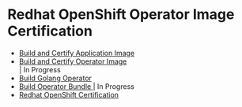 # Redhat OpenShift Operator Image Certification

- [Build and Certify Application Image ](https://github.com/Sherpa99/hcbt-dev-operators/blob/main/BuildContainerImage.md)</br>
- [Build and Certify Operator Image](https://github.com/Sherpa99/hcbt-dev-operators/blob/main/BuildOperatorImage.md)</br> | In Progress
- [Build Golang Operator](https://github.com/Sherpa99/hcbt-dev-operators/blob/main/BuildGolangOperator.md)</br>
- [Build Operator Bundle ](https://github.com/Sherpa99/hcbt-dev-operators/blob/main/BuildOperatorBundle.md)| In Progress </br>
- [Redhat OpenShift Certification](https://github.com/Sherpa99/hcbt-dev-operators/blob/main/RHOSCertification.md)
